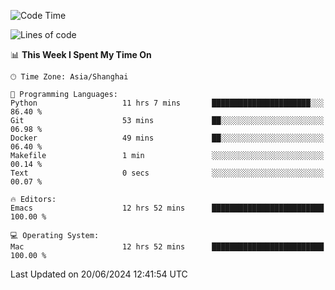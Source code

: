 <!--START_SECTION:waka-->
![Code Time](http://img.shields.io/badge/Code%20Time-2%2C020%20hrs%2059%20mins-blue)

![Lines of code](https://img.shields.io/badge/From%20Hello%20World%20I%27ve%20Written-308.1%20thousand%20lines%20of%20code-blue)

📊 **This Week I Spent My Time On** 

```text
🕑︎ Time Zone: Asia/Shanghai

💬 Programming Languages: 
Python                   11 hrs 7 mins       ██████████████████████░░░   86.40 % 
Git                      53 mins             ██░░░░░░░░░░░░░░░░░░░░░░░   06.98 % 
Docker                   49 mins             ██░░░░░░░░░░░░░░░░░░░░░░░   06.40 % 
Makefile                 1 min               ░░░░░░░░░░░░░░░░░░░░░░░░░   00.14 % 
Text                     0 secs              ░░░░░░░░░░░░░░░░░░░░░░░░░   00.07 % 

🔥 Editors: 
Emacs                    12 hrs 52 mins      █████████████████████████   100.00 % 

💻 Operating System: 
Mac                      12 hrs 52 mins      █████████████████████████   100.00 % 
```


 Last Updated on 20/06/2024 12:41:54 UTC
<!--END_SECTION:waka-->
